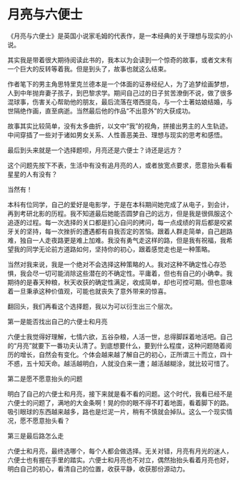 # 月亮与六便士

《月亮与六便士》是英国小说家毛姆的代表作，是一本经典的关于理想与现实的小说。

其实我是带着很大期待阅读此书的，我本以为会读到一个惊奇的故事，或者文末有一个巨大的反转等着我。但是到头了，故事也就这么结束。

作者笔下的男主角思特里克兰德本是一个体面的证券经纪人，为了追梦绘画梦想，人到中年抛弃妻子孩子，到巴黎求学。期间自己过的日子贫苦潦倒不说，做了很多混球事，伤害关心帮助他的朋友，最后流落在塔西提岛，与一个土著姑娘结婚，与世隔绝作画，直至病逝。当然最后他的作品“不出意外”的大获成功。

故事其实比较简单，没有太多曲折，以文中“我”的视角，拼接出男主的人生轨迹。中间穿插了一些对于诸如男女关系、人性善恶美丑、理想与现实的思考和感悟。

最后到头来就是一个选择题呗，月亮还是六便士？诗还是远方？

这个问题先按下不表，生活中有没有追月亮的人，或者放宽点要求，愿意抬头看看星星的人有没有？

当然有！

本科有位同学，自己的爱好是电影学，于是在本科期间她完成了从电子，到会计，再到考研北影的历程。我不知道最后她能否圆梦自己的远方，但是我是很佩服这个追逐的过程。每一次选择的关口都是扪心自问的拷问，每一点成绩的背后都是咬紧牙关的坚持，每一次挫折的遭遇都有自我否定的苦恼。跟着人群走简单，自己趟路难，独自一人走夜路更是难上加难。我没有勇气走这样的路，但是我有祝福，我希望我的同学无论前方道路如何，坚持你的初心，跟着感觉走也是一种策略。

当然对我来说，我是一个绝对不会选择这种策略的人。我对这种不确定性心存恐惧，我会尽一切可能消除这些潜在的不确定性。平庸着，但也有自己的小确幸。我期待的是春天种粮，秋天收获的确定性满足，收成简单，却也可控可期。但也意味着一旦秉承这种价值观，可能也就丧失了意外带来的惊喜。

翻回头，我们再看这个选择题，我以为可以衍生出三个层次。

第一是能否找出自己的六便士和月亮

六便士我觉得好理解，七情六欲，五谷杂粮，人活一世，总得脚踩着地活吧。自己的“月亮”就要下一番功夫认清了。到底想要什么，要到什么程度，这种问题随着阅历的增长，自然会有变化。个体会越来越了解自己的初心，正所谓三十而立，四十不惑，五十知天命。越活越明白，人就没白来一遭；越活越糊涂，就比较可惜了。

第二是愿不愿意抬头的问题

明白了自己的六便士和月亮，接下来就是看不看的问题。这个时代，我看已经不是六便士的问题了，满地的大金条啊！晃的你的眼不得不盯着地面，看着脚下的路。吸引眼球的东西越来越多，路也是烂泥一片，稍有不慎就会掉队。这么一个现实情况，愿不愿意抬头看？

第三是最后路怎么走

六便士和月亮，最终选哪个，每个人都会做选择。无关对错，月亮有月光的迷人，六便士也有握在手里的踏实。六便士和月亮也不对立，偶然抬抬头看着月亮也好，明白自己的初心，看清自己的位置，收获平静，收获那份源动力。


